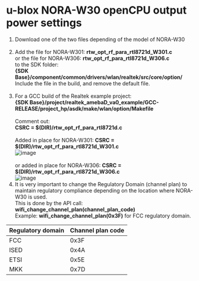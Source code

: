 # u-blox NORA-W30 openCPU output power settings

1. Download one of the two files depending of the model of NORA-W30<br><br>
2. Add the file for NORA-W301: **rtw_opt_rf_para_rtl8721d_W301.c**<br>
or the file for NORA-W306: **rtw_opt_rf_para_rtl8721d_W306.c**<br>
to the SDK folder:<br>
**{SDK Base}/component/common/drivers/wlan/realtek/src/core/option/**<br>
Include the file in the build, and remove the default file.<br><br>
3. For a GCC build of the Realtek example project:<br>
**{SDK Base}/project/realtek_amebaD_va0_example/GCC-RELEASE/project_hp/asdk/make/wlan/option/Makefile**<br><br>
Comment out:<br>
**CSRC = $(DIR)/rtw_opt_rf_para_rtl8721d.c**<br><br>
Added in place for NORA-W301: **CSRC = $(DIR)/rtw_opt_rf_para_rtl8721d_W301.c**<br>
![image](https://github.com/u-blox/u-blox-sho-OpenCPU/assets/11769925/039ebdd9-ce00-4422-92f5-3bc55d3d520a)<br><br>
or added in place for NORA-W306: **CSRC = $(DIR)/rtw_opt_rf_para_rtl8721d_W306.c**<br>
![image](https://github.com/u-blox/u-blox-sho-OpenCPU/assets/11769925/cfe6d267-0c89-425c-9948-684b2c20e190)
4. It is very important to change the Regulatory Domain (channel plan) to maintain regulatory compliance depending on the location where NORA-W30 is used.<br>
This is done by the API call: **wifi_change_channel_plan(channel_plan_code)**<br>
Example: **wifi_change_channel_plan(0x3F)** for FCC regulatory domain.<br>

|Regulatory domain|Channel plan code|
|-----------------|-----------------|
|FCC|0x3F|
|ISED|0x4A|
|ETSI|0x5E|
|MKK|0x7D|


